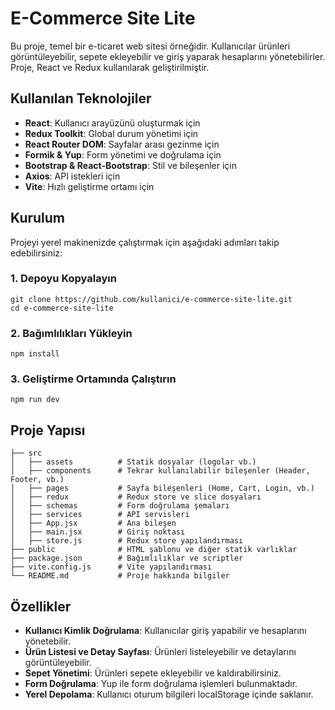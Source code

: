 # E-Commerce Site Lite

Bu proje, temel bir e-ticaret web sitesi örneğidir. Kullanıcılar ürünleri görüntüleyebilir, sepete ekleyebilir ve giriş yaparak hesaplarını yönetebilirler. Proje, React ve Redux kullanılarak geliştirilmiştir.

## Kullanılan Teknolojiler

- **React**: Kullanıcı arayüzünü oluşturmak için
- **Redux Toolkit**: Global durum yönetimi için
- **React Router DOM**: Sayfalar arası gezinme için
- **Formik & Yup**: Form yönetimi ve doğrulama için
- **Bootstrap & React-Bootstrap**: Stil ve bileşenler için
- **Axios**: API istekleri için
- **Vite**: Hızlı geliştirme ortamı için

## Kurulum

Projeyi yerel makinenizde çalıştırmak için aşağıdaki adımları takip edebilirsiniz:

### 1. Depoyu Kopyalayın
```
git clone https://github.com/kullanici/e-commerce-site-lite.git
cd e-commerce-site-lite
```

### 2. Bağımlılıkları Yükleyin
```
npm install
```

### 3. Geliştirme Ortamında Çalıştırın
```
npm run dev
```

## Proje Yapısı

```
├── src
│   ├── assets          # Statik dosyalar (logolar vb.)
│   ├── components      # Tekrar kullanılabilir bileşenler (Header, Footer, vb.)
│   ├── pages           # Sayfa bileşenleri (Home, Cart, Login, vb.)
│   ├── redux           # Redux store ve slice dosyaları
│   ├── schemas         # Form doğrulama şemaları
│   ├── services        # API servisleri
│   ├── App.jsx         # Ana bileşen
│   ├── main.jsx        # Giriş noktası
│   ├── store.js        # Redux store yapılandırması
├── public              # HTML şablonu ve diğer statik varlıklar
├── package.json        # Bağımlılıklar ve scriptler
├── vite.config.js      # Vite yapılandırması
└── README.md           # Proje hakkında bilgiler
```

## Özellikler

- **Kullanıcı Kimlik Doğrulama**: Kullanıcılar giriş yapabilir ve hesaplarını yönetebilir.
- **Ürün Listesi ve Detay Sayfası**: Ürünleri listeleyebilir ve detaylarını görüntüleyebilir.
- **Sepet Yönetimi**: Ürünleri sepete ekleyebilir ve kaldırabilirsiniz.
- **Form Doğrulama**: Yup ile form doğrulama işlemleri bulunmaktadır.
- **Yerel Depolama**: Kullanıcı oturum bilgileri localStorage içinde saklanır.

